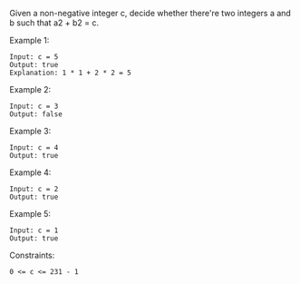Given a non-negative integer c, decide whether there're two integers a and b such that a2 + b2 = c.

Example 1:

    Input: c = 5
    Output: true
    Explanation: 1 * 1 + 2 * 2 = 5

Example 2:

    Input: c = 3
    Output: false

Example 3:

    Input: c = 4
    Output: true

Example 4:

    Input: c = 2
    Output: true

Example 5:

    Input: c = 1
    Output: true

Constraints:

    0 <= c <= 231 - 1
